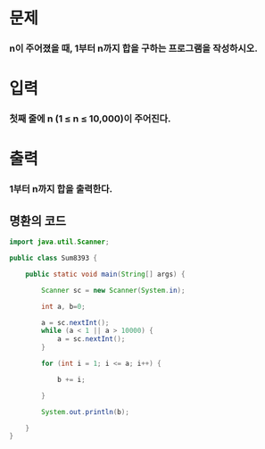 # 문제
### n이 주어졌을 때, 1부터 n까지 합을 구하는 프로그램을 작성하시오.

# 입력
### 첫째 줄에 n (1 ≤ n ≤ 10,000)이 주어진다.

# 출력
### 1부터 n까지 합을 출력한다.



## 명환의 코드
```java
import java.util.Scanner;

public class Sum8393 {

    public static void main(String[] args) {

        Scanner sc = new Scanner(System.in);

        int a, b=0;

        a = sc.nextInt();
        while (a < 1 || a > 10000) {
            a = sc.nextInt();
        }

        for (int i = 1; i <= a; i++) {

            b += i;

        }

        System.out.println(b);

    }
}
```


